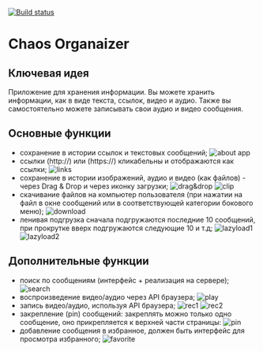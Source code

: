 [![Build status](https://ci.appveyor.com/api/projects/status/4154mtfu5q8r85i7?svg=true)](https://ci.appveyor.com/project/VorobevDenis95/ahj-diplom-fronrend)

 # Chaos Organaizer

## Ключевая идея
Приложение для хранения информации. Вы можете хранить информации, как в виде текста, ссылок, видео и аудио.
Также вы самостоятельно можете записывать свои аудио и видео сообщения.

## Основные функции 
 - сохранение в истории ссылок и текстовых сообщений;
![about app](./src//img//imageForReadme/main.png)
 - ссылки (http://) или (https://) кликабельны и отображаются как ссылки;
 ![links](./src/img/imageForReadme/links.png)
 - сохранение в истории изображений, аудио и видео (как файлов) - через Drag & Drop и через иконку загрузки;
 ![drag&drop](./src/img/imageForReadme/drag&drop.png)
 ![clip](./src//img/imageForReadme/addClip.png)
 - скачивание файлов на компьютер пользователя (при нажатии на файл в окне сообщений или в соответствующей категории бокового меню);
 ![download](./src/img/imageForReadme/download.png)
 - ленивая подгрузка сначала подгружаются последние 10 сообщений, при прокрутке вверх подгружаются следующие 10 и т.д;
 ![lazyload1](./src/img/imageForReadme/lazyload1.png)
 ![lazyload2](./src/img/imageForReadme/lazyload2.png)
  
## Дополнительные функции

- поиск по сообщениям (интерфейс + реализация на сервере);
![search](./src/img/imageForReadme/search.png)
- воспроизведение видео/аудио через API браузера;
![play](./src/img/imageForReadme/play.png)
- запись видео/аудио, используя API браузера;
![rec1](./src/img/imageForReadme/rec1.png)
![rec2](./src/img/imageForReadme/rec2.png)
- закрепление (pin) сообщений: закреплять можно только одно сообщение, оно прикрепляется к верхней части страницы:
![pin](./src/img/imageForReadme/pin.png)
- добавление сообщения в избранное, должен быть интерфейс для просмотра избранного;
![favorite](./src/img/imageForReadme/favorites.png)